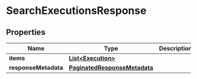

# SearchExecutionsResponse


## Properties

| Name | Type | Description | Notes |
|------------ | ------------- | ------------- | -------------|
|**items** | [**List&lt;Execution&gt;**](Execution.md) |  |  [optional] |
|**responseMetadata** | [**PaginatedResponseMetadata**](PaginatedResponseMetadata.md) |  |  [optional] |



